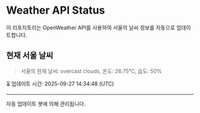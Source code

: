 
# Weather API Status

이 리포지토리는 OpenWeather API를 사용하여 서울의 날씨 정보를 자동으로 업데이트합니다.

## 현재 서울 날씨
> 서울의 현재 날씨: overcast clouds, 온도: 26.75°C, 습도: 50%

⏳ 업데이트 시간: 2025-09-27 14:34:48 (UTC)

---
자동 업데이트 봇에 의해 관리됩니다.
